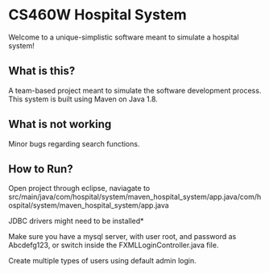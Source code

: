 # CS460W Hospital System

Welcome to a unique-simplistic software meant to simulate a hospital system!

## What is this?

A team-based project meant to simulate the software development process.  This system is built using Maven on Java 1.8.  


## What is not working

   Minor bugs regarding search functions.


## How to Run?

Open project through eclipse, naviagate to src/main/java/com/hospital/system/maven_hospital_system/app.java/com/hospital/system/maven_hospital_system/app.java

JDBC drivers might need to be installed*

Make sure you have a mysql server, with user root, and password as Abcdefg123, or switch inside the FXMLLoginController.java file.

Create multiple types of users using default admin login.
